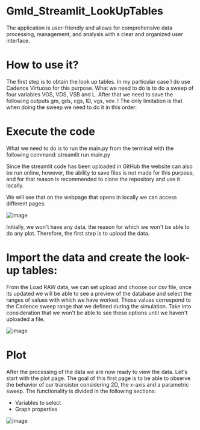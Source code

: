 # GmId_Streamlit_LookUpTables
The application is user-friendly and allows for comprehensive data processing, management, and analysis with a clear and organized user interface.

# How to use it?
The first step is to obtain the look up tables. In my particular case I do use Cadence Virtuoso for this purpose.
What we need to do is to do a sweep of four variables VGS, VDS, VSB and L. After that we need to save the following outputs gm, gds, cgs, ID, vgs, vov.
! The only limitation is that when doing the sweep we need to do it in this order:


# Execute the code
What we need to do is to run the main.py from the terminal with the following command:
streamlit run main.py

Since the streamlit code has been uploaded in GitHub the website can also be run online, however, the ability to save files is not made for this purpose, and for that reason is recommended to clone the repository and use it locally.

We will see that on the webpage that opens in locally we can access different pages:

![image](https://github.com/user-attachments/assets/52e2128a-89d9-46e1-9754-4dc56e13af57)

Initially, we won't have any data, the reason for which we won't be able to do any plot. Therefore, the first step is to upload the data.

# Import the data and create the look-up tables:
From the Load RAW data, we can set upload and choose our csv file, once its updated we will be able to see a preview of the database and select the ranges of values with which we have worked. Those values correspond to the Cadence sweep range that we defined during the simulation. Take into consideration that we won't be able to see these options until we haven't uploaded a file.

![image](https://github.com/user-attachments/assets/59e52644-3b4b-49ac-a1df-ea15e9a0e1da)

# Plot
After the processing of the data we are now ready to view the data. Let's start with the plot page. The goal of this first page is to be able to observe the behavior of our transistor considering 2D, the x-axis and a parametric sweep. The functionality is divided in the following sections:
- Variables to select
- Graph properties

![image](https://github.com/user-attachments/assets/2e6e5770-655c-484d-9e2e-77529ee4e54c)



